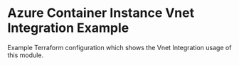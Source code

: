 # Azure Container Instance Vnet Integration Example

Example Terraform configuration which shows the Vnet Integration usage of this module.

